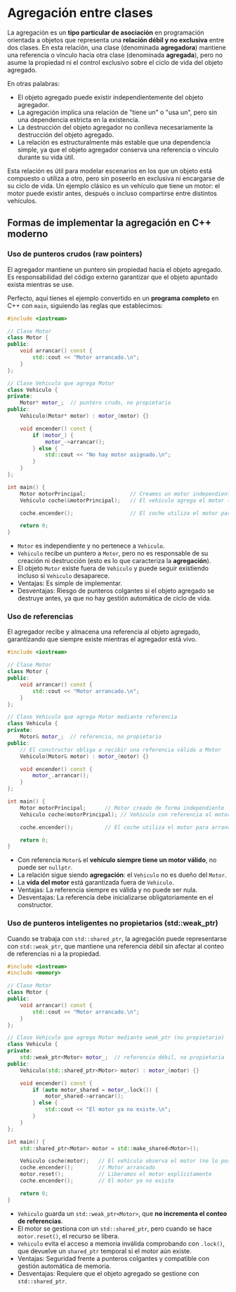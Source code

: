 # Agregación entre clases

La agregación es un **tipo particular de asociación** en programación orientada a objetos que representa una **relación débil y no exclusiva** entre dos clases. En esta relación, una clase (denominada **agregadora**) mantiene una referencia o vínculo hacia otra clase (denominada **agregada**), pero no asume la propiedad ni el control exclusivo sobre el ciclo de vida del objeto agregado.

En otras palabras:

* El objeto agregado puede existir independientemente del objeto agregador.
* La agregación implica una relación de "tiene un" o "usa un", pero sin una dependencia estricta en la existencia.
* La destrucción del objeto agregador no conlleva necesariamente la destrucción del objeto agregado.
* La relación es estructuralmente más estable que una dependencia simple, ya que el objeto agregador conserva una referencia o vínculo durante su vida útil.

Esta relación es útil para modelar escenarios en los que un objeto está compuesto o utiliza a otro, pero sin poseerlo en exclusiva ni encargarse de su ciclo de vida. Un ejemplo clásico es un vehículo que tiene un motor: el motor puede existir antes, después o incluso compartirse entre distintos vehículos.

## Formas de implementar la agregación en C++ moderno

### Uso de punteros crudos (raw pointers)

El agregador mantiene un puntero sin propiedad hacia el objeto agregado. Es responsabilidad del código externo garantizar que el objeto apuntado exista mientras se use.

Perfecto, aquí tienes el ejemplo convertido en un **programa completo** en C++ con `main`, siguiendo las reglas que establecimos:

```cpp
#include <iostream>

// Clase Motor
class Motor {
public:
    void arrancar() const {
        std::cout << "Motor arrancado.\n";
    }
};

// Clase Vehiculo que agrega Motor
class Vehiculo {
private:
    Motor* motor_;  // puntero crudo, no propietario
public:
    Vehiculo(Motor* motor) : motor_(motor) {}

    void encender() const {
        if (motor_) {
            motor_->arrancar();
        } else {
            std::cout << "No hay motor asignado.\n";
        }
    }
};

int main() {
    Motor motorPrincipal;              // Creamos un motor independiente
    Vehiculo coche(&motorPrincipal);   // El vehículo agrega el motor (no lo posee)

    coche.encender();                  // El coche utiliza el motor para arrancar

    return 0;
}
```

* `Motor` es independiente y no pertenece a `Vehiculo`.
* `Vehiculo` recibe un puntero a `Motor`, pero no es responsable de su creación ni destrucción (esto es lo que caracteriza la **agregación**).
* El objeto `Motor` existe fuera de `Vehiculo` y puede seguir existiendo incluso si `Vehiculo` desaparece.
* Ventajas: Es simple de implementar.
* Desventajas: Riesgo de punteros colgantes si el objeto agregado se destruye antes, ya que no hay gestión automática de ciclo de vida.

### Uso de referencias

El agregador recibe y almacena una referencia al objeto agregado, garantizando que siempre existe mientras el agregador está vivo.

```cpp
#include <iostream>

// Clase Motor
class Motor {
public:
    void arrancar() const {
        std::cout << "Motor arrancado.\n";
    }
};

// Clase Vehiculo que agrega Motor mediante referencia
class Vehiculo {
private:
    Motor& motor_;  // referencia, no propietario
public:
    // El constructor obliga a recibir una referencia válida a Motor
    Vehiculo(Motor& motor) : motor_(motor) {}

    void encender() const {
        motor_.arrancar();
    }
};

int main() {
    Motor motorPrincipal;      // Motor creado de forma independiente
    Vehiculo coche(motorPrincipal); // Vehículo con referencia al motor

    coche.encender();          // El coche utiliza el motor para arrancar

    return 0;
}
```

* Con referencia `Motor&` el **vehículo siempre tiene un motor válido**, no puede ser `nullptr`.
* La relación sigue siendo **agregación**: el `Vehiculo` no es dueño del `Motor`.
* La **vida del motor** está garantizada fuera de `Vehiculo`.
* Ventajas: La referencia siempre es válida y no puede ser nula.
* Desventajas: La referencia debe inicializarse obligatoriamente en el constructor.


### Uso de punteros inteligentes no propietarios (std::weak_ptr)

Cuando se trabaja con `std::shared_ptr`, la agregación puede representarse con `std::weak_ptr`, que mantiene una referencia débil sin afectar al conteo de referencias ni a la propiedad.

```cpp
#include <iostream>
#include <memory>

// Clase Motor
class Motor {
public:
    void arrancar() const {
        std::cout << "Motor arrancado.\n";
    }
};

// Clase Vehiculo que agrega Motor mediante weak_ptr (no propietario)
class Vehiculo {
private:
    std::weak_ptr<Motor> motor_;  // referencia débil, no propietaria
public:
    Vehiculo(std::shared_ptr<Motor> motor) : motor_(motor) {}

    void encender() const {
        if (auto motor_shared = motor_.lock()) {
            motor_shared->arrancar();
        } else {
            std::cout << "El motor ya no existe.\n";
        }
    }
};

int main() {
    std::shared_ptr<Motor> motor = std::make_shared<Motor>();

    Vehiculo coche(motor);   // El vehículo observa el motor (no lo posee)
    coche.encender();        // Motor arrancado
    motor.reset();           // Liberamos el motor explícitamente
    coche.encender();        // El motor ya no existe

    return 0;
}
```

* `Vehiculo` guarda un `std::weak_ptr<Motor>`, que **no incrementa el conteo de referencias**.
* El motor se gestiona con un `std::shared_ptr`, pero cuando se hace `motor.reset()`, el recurso se libera.
* `Vehiculo` evita el acceso a memoria inválida comprobando con `.lock()`, que devuelve un `shared_ptr` temporal si el motor aún existe.
* Ventajas: Seguridad frente a punteros colgantes y compatible con gestión automática de memoria.
* Desventajas: Requiere que el objeto agregado se gestione con `std::shared_ptr`.

